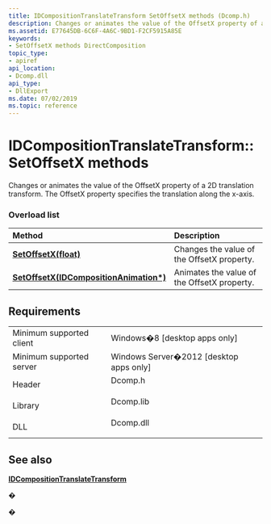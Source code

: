 ```yaml
---
title: IDCompositionTranslateTransform SetOffsetX methods (Dcomp.h)
description: Changes or animates the value of the OffsetX property of a 2D translation transform.
ms.assetid: E77645DB-6C6F-4A6C-9BD1-F2CF5915A85E
keywords:
- SetOffsetX methods DirectComposition
topic_type:
- apiref
api_location:
- Dcomp.dll
api_type:
- DllExport
ms.date: 07/02/2019
ms.topic: reference
---
```


# IDCompositionTranslateTransform::SetOffsetX methods

Changes or animates the value of the OffsetX property of a 2D translation transform. The OffsetX property specifies the translation along the x-axis.

### Overload list



| Method                                                                                                            | Description                                            |
|:------------------------------------------------------------------------------------------------------------------|:-------------------------------------------------------|
| [**SetOffsetX(float)**](https://msdn.microsoft.com/library/Hh449124(v=VS.85).aspx)                                     | Changes the value of the OffsetX property.<br/>  |
| [**SetOffsetX(IDCompositionAnimation\*)**](https://msdn.microsoft.com/library/Hh449125(v=VS.85).aspx) | Animates the value of the OffsetX property.<br/> |



## Requirements



|                                     |                                                                                      |
|-------------------------------------|--------------------------------------------------------------------------------------|
| Minimum supported client<br/> | Windows�8 \[desktop apps only\]<br/>                                           |
| Minimum supported server<br/> | Windows Server�2012 \[desktop apps only\]<br/>                                 |
| Header<br/>                   | <dl> <dt>Dcomp.h</dt> </dl>   |
| Library<br/>                  | <dl> <dt>Dcomp.lib</dt> </dl> |
| DLL<br/>                      | <dl> <dt>Dcomp.dll</dt> </dl> |



## See also

<dl> <dt>

[**IDCompositionTranslateTransform**](https://msdn.microsoft.com/library/Hh449113(v=VS.85).aspx)
</dt> </dl>

�

�





